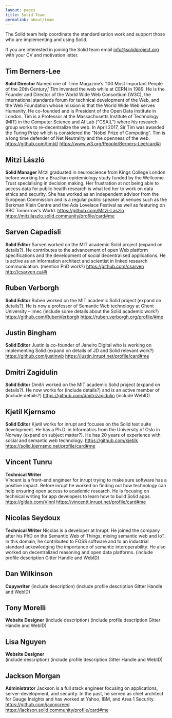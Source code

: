 ```yaml
---
layout: pages
title: Solid Team
permalink: about/team
---
```


The Solid team help coordinate the standardisation work and support those who are implementing and using Solid. 

If you are interested in joining the Solid team email info@solidproject.org with your CV and motivation letter.

## Tim Berners-Lee
**Solid Director** 
Named one of Time Magazine’s ‘100 Most Important People of the 20th Century,’ Tim invented the web while at CERN in 1989. He is the Founder and Director of the World Wide Web Consortium (W3C), the international standards forum for technical development of the Web, and the Web Foundation whose mission is that the World Wide Web serves Humanity. He co-founded and is President of the Open Data Institute in London. Tim is a Professor at the Massachusetts Institute of Technology (MIT) in the Computer Science and AI Lab ("CSAIL”) where his research group works to re-decentralize the web. In April 2017, Sir Tim was awarded the Turing Prize which is considered the "Nobel Prize of Computing”. Tim is a long time defender of Net Neutrality and the openness of the web.
https://github.com/timbl/
https://www.w3.org/People/Berners-Lee/card#i

## Mitzi László
**Solid Manager** 
Mitzi graduated in neuroscience from Kings College London before working for a Brazilian epidemiology study funded by the Wellcome Trust specialising in decision making. Her frustration at not being able to access data for public health research is what led her to work on data ethics and security. She has worked as an independent advisor from the European Commission and is a regular public speaker at venues such as the Berkman Klein Centre and the Ada Lovelace Festival as well as featuring on BBC Tomorrow's World. 
https://github.com/Mitzi-Laszlo
https://mitzilaszlo.solid.community/profile/card#me 

## Sarven Capadisli
**Solid Editor** 
Sarven worked on the MIT academic Solid project (expand on details?). He contributes to the advancement of open Web platform specifications and the development of social decentralised applications. He is active as an information architect and scientist in linked research communication. (mention PhD work?) 
https://github.com/csarven
http://csarven.ca/#i

## Ruben Verborgh 
**Solid Editor**
Ruben worked on the MIT academic Solid project (expand on details?). He is now a professor of Semantic Web technology at Ghent University – imec (include some details about the Solid academic work?) 
https://github.com/RubenVerborgh
https://ruben.verborgh.org/profile/#me

## Justin Bingham
**Solid Editor** 
Justin is co-founder of Janeiro Digital who is working on implementing Solid (expand on details of JD and Solid relevant work?)
https://github.com/justinwb
https://justin.inrupt.net/profile/card#me

## Dmitri Zagidulin
**Solid Editor** 
Dmitri worked on the MIT academic Solid project (expand on details?). He now works for (include details?) and is an active member of (include details?) 
https://github.com/dmitrizagidulin 
(include WebID)

## Kjetil Kjernsmo
**Solid Editor** 
Kjetil works for inrupt and focuses on the Solid test suite development. He has a Ph.D. in  Informatics from the University of Oslo in Norway (expand on subject matter?). He has 20 years of experience with social and semantic web technology.
https://github.com/kjetilk
https://solid.kjernsmo.net/profile/card#me

## Vincent Tunru 
**Technical Writer**   
Vincent is a front-end engineer for inrupt trying to make sure software has a positive impact. Before inrupt he worked on finding out how technology can help ensuring open access to academic research. He is focusing on technical writing for app developers to learn how to build Solid apps. 
https://gitlab.com/Vinnl
https://vincentt.inrupt.net/profile/card#me

## Nicolas Seydoux 
**Technical Writer** 
Nicolas is a developer at Inrupt. He joined the company after his PhD on the Semantic Web of Things, mixing semantic web and IoT. In this domain, he contributed to FOSS software and to an industrial standard ackowledging the importance of semantic interoperability. He also worked on decentralized reasoning and open data platforms.
(include profile description Gitter Handle and WebID)

## Dan Wilkinson 
**Copywriter** 
(include description)
(include profile description Gitter Handle and WebID)

## Tony Morelli 
**Website Designer** 
(include description)
(include profile description Gitter Handle and WebID)

## Lisa Nguyen 
**Website Designer**  
(include description)
(include profile description Gitter Handle and WebID)

## Jackson Morgan
**Administrator** 
Jackson is a full stack engineer focusing on applications, server-development, and security. In the past, he served as chief architect for Gauge Insights and has worked at Yahoo, IBM, and Area 1 Security.
https://github.com/jaxoncreed
https://jackson.solid.community/profile/card#me
